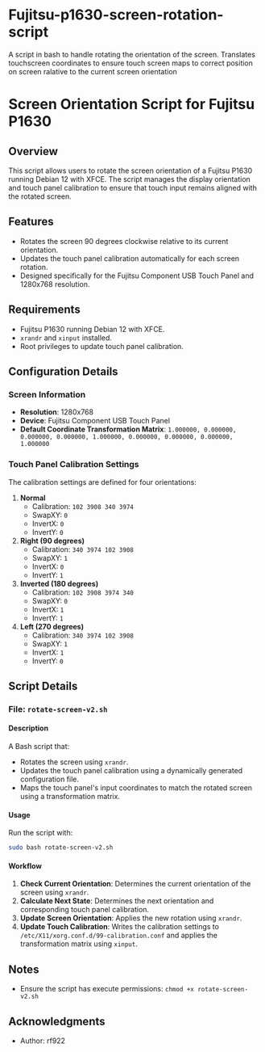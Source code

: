 # Fujitsu-p1630-screen-rotation-script
A script in bash to handle rotating the orientation of the screen. Translates touchscreen coordinates to ensure touch screen maps to correct position on screen ralative to the current screen orientation

# Screen Orientation Script for Fujitsu P1630

## Overview
This script allows users to rotate the screen orientation of a Fujitsu P1630 running Debian 12 with XFCE. The script manages the display orientation and touch panel calibration to ensure that touch input remains aligned with the rotated screen.

## Features
- Rotates the screen 90 degrees clockwise relative to its current orientation.
- Updates the touch panel calibration automatically for each screen rotation.
- Designed specifically for the Fujitsu Component USB Touch Panel and 1280x768 resolution.

## Requirements
- Fujitsu P1630 running Debian 12 with XFCE.
- `xrandr` and `xinput` installed.
- Root privileges to update touch panel calibration.

## Configuration Details
### Screen Information
- **Resolution**: 1280x768
- **Device**: Fujitsu Component USB Touch Panel
- **Default Coordinate Transformation Matrix**: `1.000000, 0.000000, 0.000000, 0.000000, 1.000000, 0.000000, 0.000000, 0.000000, 1.000000`

### Touch Panel Calibration Settings
The calibration settings are defined for four orientations:
1. **Normal**
   - Calibration: `102 3908 340 3974`
   - SwapXY: `0`
   - InvertX: `0`
   - InvertY: `0`
2. **Right (90 degrees)**
   - Calibration: `340 3974 102 3908`
   - SwapXY: `1`
   - InvertX: `0`
   - InvertY: `1`
3. **Inverted (180 degrees)**
   - Calibration: `102 3908 3974 340`
   - SwapXY: `0`
   - InvertX: `1`
   - InvertY: `1`
4. **Left (270 degrees)**
   - Calibration: `340 3974 102 3908`
   - SwapXY: `1`
   - InvertX: `1`
   - InvertY: `0`

## Script Details
### File: `rotate-screen-v2.sh`
#### Description
A Bash script that:
- Rotates the screen using `xrandr`.
- Updates the touch panel calibration using a dynamically generated configuration file.
- Maps the touch panel's input coordinates to match the rotated screen using a transformation matrix.

#### Usage
Run the script with:
```bash
sudo bash rotate-screen-v2.sh
```

#### Workflow
1. **Check Current Orientation**: Determines the current orientation of the screen using `xrandr`.
2. **Calculate Next State**: Determines the next orientation and corresponding touch panel calibration.
3. **Update Screen Orientation**: Applies the new rotation using `xrandr`.
4. **Update Touch Calibration**: Writes the calibration settings to `/etc/X11/xorg.conf.d/99-calibration.conf` and applies the transformation matrix using `xinput`.

## Notes
- Ensure the script has execute permissions: `chmod +x rotate-screen-v2.sh`

## Acknowledgments
- Author: rf922

